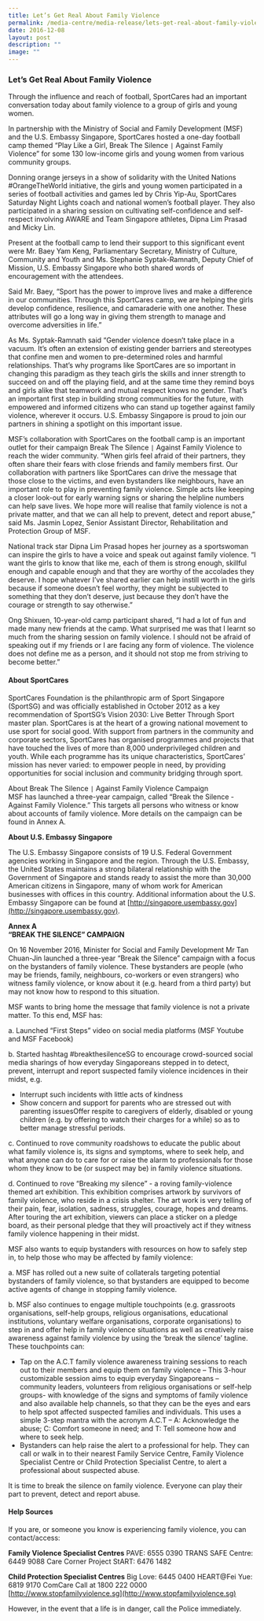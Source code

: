 ```yaml
---
title: Let’s Get Real About Family Violence
permalink: /media-centre/media-release/lets-get-real-about-family-violence/
date: 2016-12-08
layout: post
description: ""
image: ""
---
```

### **Let’s Get Real About Family Violence**
Through the influence and reach of football, SportCares had an important conversation today about family violence to a group of girls and young women.  

In partnership with the Ministry of Social and Family Development (MSF) and the U.S. Embassy Singapore, SportCares hosted a one-day football camp themed “Play Like a Girl, Break The Silence `|` Against Family Violence” for some 130 low-income girls and young women from various community groups.  
  
Donning orange jerseys in a show of solidarity with the United Nations #OrangeTheWorld initiative, the girls and young women participated in a series of football activities and games led by Chris Yip-Au, SportCares Saturday Night Lights coach and national women’s football player. They also participated in a sharing session on cultivating self-confidence and self-respect involving AWARE and Team Singapore athletes, Dipna Lim Prasad and Micky Lin.  
  
Present at the football camp to lend their support to this significant event were Mr. Baey Yam Keng, Parliamentary Secretary, Ministry of Culture, Community and Youth and Ms. Stephanie Syptak-Ramnath, Deputy Chief of Mission, U.S. Embassy Singapore who both shared words of encouragement with the attendees.  
  
Said Mr. Baey, “Sport has the power to improve lives and make a difference in our communities. Through this SportCares camp, we are helping the girls develop confidence, resilience, and camaraderie with one another. These attributes will go a long way in giving them strength to manage and overcome adversities in life.”  
  
As Ms. Syptak-Ramnath said “Gender violence doesn’t take place in a vacuum. It’s often an extension of existing gender barriers and stereotypes that confine men and women to pre-determined roles and harmful relationships. That’s why programs like SportCares are so important in changing this paradigm as they teach girls the skills and inner strength to succeed on and off the playing field, and at the same time they remind boys and girls alike that teamwork and mutual respect knows no gender. That’s an important first step in building strong communities for the future, with empowered and informed citizens who can stand up together against family violence, wherever it occurs. U.S. Embassy Singapore is proud to join our partners in shining a spotlight on this important issue.  

MSF’s collaboration with SportCares on the football camp is an important outlet for their campaign Break The Silence `|` Against Family Violence to reach the wider community. “When girls feel afraid of their partners, they often share their fears with close friends and family members first. Our collaboration with partners like SportCares can drive the message that those close to the victims, and even bystanders like neighbours, have an important role to play in preventing family violence. Simple acts like keeping a closer look-out for early warning signs or sharing the helpline numbers can help save lives. We hope more will realise that family violence is not a private matter, and that we can all help to prevent, detect and report abuse,” said Ms. Jasmin Lopez, Senior Assistant Director, Rehabilitation and Protection Group of MSF.  
  
National track star Dipna Lim Prasad hopes her journey as a sportswoman can inspire the girls to have a voice and speak out against family violence. “I want the girls to know that like me, each of them is strong enough, skillful enough and capable enough and that they are worthy of the accolades they deserve. I hope whatever I’ve shared earlier can help instill worth in the girls because if someone doesn’t feel worthy, they might be subjected to something that they don’t deserve, just because they don’t have the courage or strength to say otherwise.”  
  
Ong Shixuen, 10-year-old camp participant shared, “I had a lot of fun and made many new friends at the camp. What surprised me was that I learnt so much from the sharing session on family violence. I should not be afraid of speaking out if my friends or I are facing any form of violence. The violence does not define me as a person, and it should not stop me from striving to become better.”  
#### **About SportCares**

SportCares Foundation is the philanthropic arm of Sport Singapore (SportSG) and was officially established in October 2012 as a key recommendation of SportSG’s Vision 2030: Live Better Through Sport master plan. SportCares is at the heart of a growing national movement to use sport for social good. With support from partners in the community and corporate sectors, SportCares has organised programmes and projects that have touched the lives of more than 8,000 underprivileged children and youth. While each programme has its unique characteristics, SportCares’ mission has never varied: to empower people in need, by providing opportunities for social inclusion and community bridging through sport.  
  
About Break The Silence `|` Against Family Violence Campaign  
MSF has launched a three-year campaign, called “Break the Silence - Against Family Violence.” This targets all persons who witness or know about accounts of family violence. More details on the campaign can be found in Annex A.  
  
**About U.S. Embassy Singapore**

The U.S. Embassy Singapore consists of 19 U.S. Federal Government agencies working in Singapore and the region. Through the U.S. Embassy, the United States maintains a strong bilateral relationship with the Government of Singapore and stands ready to assist the more than 30,000 American citizens in Singapore, many of whom work for American businesses with offices in this country. Additional information about the U.S. Embassy Singapore can be found at [http://singapore.usembassy.gov](http://singapore.usembassy.gov).  
  
**Annex A**  
**“BREAK THE SILENCE” CAMPAIGN**
  
On 16 November 2016, Minister for Social and Family Development Mr Tan Chuan-Jin launched a three-year “Break the Silence” campaign with a focus on the bystanders of family violence. These bystanders are people (who may be friends, family, neighbours, co-workers or even strangers) who witness family violence, or know about it (e.g. heard from a third party) but may not know how to respond to this situation.  
  
MSF wants to bring home the message that family violence is not a private matter. To this end, MSF has:

a. Launched “First Steps” video on social media platforms (MSF Youtube and MSF Facebook)

b. Started hashtag #breakthesilenceSG to encourage crowd-sourced social media sharings of how everyday Singaporeans stepped in to detect, prevent, interrupt and report suspected family violence incidences in their midst, e.g. 

*   Interrupt such incidents with little acts of kindness
*   Show concern and support for parents who are stressed out with parenting issuesOffer respite to caregivers of elderly, disabled or young children (e.g. by offering to watch their charges for a while) so as to better manage stressful periods.

c. Continued to rove community roadshows to educate the public about what family violence is, its signs and symptoms, where to seek help, and what anyone can do to care for or raise the alarm to professionals for those whom they know to be (or suspect may be) in family violence situations. 

d. Continued to rove “Breaking my silence” - a roving family-violence themed art exhibition. This exhibition comprises artwork by survivors of family violence, who reside in a crisis shelter. The art work is very telling of their pain, fear, isolation, sadness, struggles, courage, hopes and dreams. After touring the art exhibition, viewers can place a sticker on a pledge board, as their personal pledge that they will proactively act if they witness family violence happening in their midst.  
  
MSF also wants to equip bystanders with resources on how to safely step in, to help those who may be affected by family violence:

a. MSF has rolled out a new suite of collaterals targeting potential bystanders of family violence, so that bystanders are equipped to become active agents of change in stopping family violence.  
  
b. MSF also continues to engage multiple touchpoints (e.g. grassroots organisations, self-help groups, religious organisations, educational institutions, voluntary welfare organisations, corporate organisations) to step in and offer help in family violence situations as well as creatively raise awareness against family violence by using the ‘break the silence’ tagline. These touchpoints can:

*   Tap on the A.C.T family violence awareness training sessions to reach out to their members and equip them on family violence – This 3-hour customizable session aims to equip everyday Singaporeans – community leaders, volunteers from religious organisations or self-help groups- with knowledge of the signs and symptoms of family violence and also available help channels, so that they can be the eyes and ears to help spot affected suspected families and individuals. This uses a simple 3-step mantra with the acronym A.C.T – A: Acknowledge the abuse; C: Comfort someone in need; and T: Tell someone how and where to seek help.
*   Bystanders can help raise the alert to a professional for help. They can call or walk in to their nearest Family Service Centre, Family Violence Specialist Centre or Child Protection Specialist Centre, to alert a professional about suspected abuse.

It is time to break the silence on family violence. Everyone can play their part to prevent, detect and report abuse.  
  
#### **Help Sources**

If you are, or someone you know is experiencing family violence, you can contact/access:

**Family Violence Specialist Centres**
PAVE: 6555 0390
TRANS SAFE Centre: 6449 9088
Care Corner Project StART: 6476 1482

**Child Protection Specialist Centres**
Big Love: 6445 0400
HEART@Fei Yue: 6819 9170
ComCare Call at 1800 222 0000
[http://www.stopfamilyviolence.sg](http://www.stopfamilyviolence.sg)

However, in the event that a life is in danger, call the Police immediately.